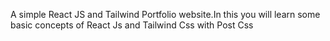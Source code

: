 A simple React JS and Tailwind Portfolio website.In this you will
learn some basic concepts of React Js and 
Tailwind Css with Post Css
